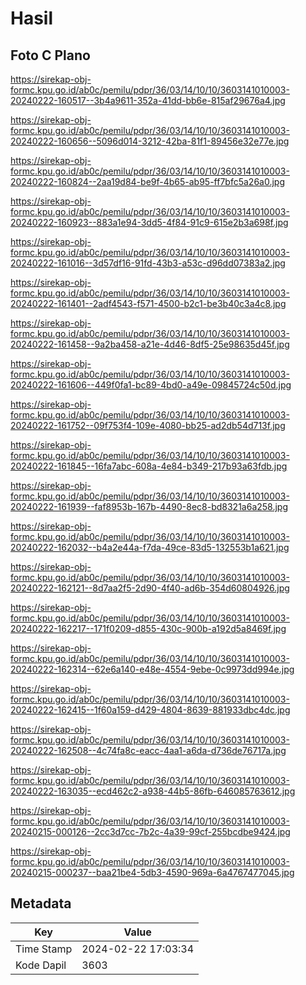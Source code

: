# Hasil

## Foto C Plano

https://sirekap-obj-formc.kpu.go.id/ab0c/pemilu/pdpr/36/03/14/10/10/3603141010003-20240222-160517--3b4a9611-352a-41dd-bb6e-815af29676a4.jpg

https://sirekap-obj-formc.kpu.go.id/ab0c/pemilu/pdpr/36/03/14/10/10/3603141010003-20240222-160656--5096d014-3212-42ba-81f1-89456e32e77e.jpg

https://sirekap-obj-formc.kpu.go.id/ab0c/pemilu/pdpr/36/03/14/10/10/3603141010003-20240222-160824--2aa19d84-be9f-4b65-ab95-ff7bfc5a26a0.jpg

https://sirekap-obj-formc.kpu.go.id/ab0c/pemilu/pdpr/36/03/14/10/10/3603141010003-20240222-160923--883a1e94-3dd5-4f84-91c9-615e2b3a698f.jpg

https://sirekap-obj-formc.kpu.go.id/ab0c/pemilu/pdpr/36/03/14/10/10/3603141010003-20240222-161016--3d57df16-91fd-43b3-a53c-d96dd07383a2.jpg

https://sirekap-obj-formc.kpu.go.id/ab0c/pemilu/pdpr/36/03/14/10/10/3603141010003-20240222-161401--2adf4543-f571-4500-b2c1-be3b40c3a4c8.jpg

https://sirekap-obj-formc.kpu.go.id/ab0c/pemilu/pdpr/36/03/14/10/10/3603141010003-20240222-161458--9a2ba458-a21e-4d46-8df5-25e98635d45f.jpg

https://sirekap-obj-formc.kpu.go.id/ab0c/pemilu/pdpr/36/03/14/10/10/3603141010003-20240222-161606--449f0fa1-bc89-4bd0-a49e-09845724c50d.jpg

https://sirekap-obj-formc.kpu.go.id/ab0c/pemilu/pdpr/36/03/14/10/10/3603141010003-20240222-161752--09f753f4-109e-4080-bb25-ad2db54d713f.jpg

https://sirekap-obj-formc.kpu.go.id/ab0c/pemilu/pdpr/36/03/14/10/10/3603141010003-20240222-161845--16fa7abc-608a-4e84-b349-217b93a63fdb.jpg

https://sirekap-obj-formc.kpu.go.id/ab0c/pemilu/pdpr/36/03/14/10/10/3603141010003-20240222-161939--faf8953b-167b-4490-8ec8-bd8321a6a258.jpg

https://sirekap-obj-formc.kpu.go.id/ab0c/pemilu/pdpr/36/03/14/10/10/3603141010003-20240222-162032--b4a2e44a-f7da-49ce-83d5-132553b1a621.jpg

https://sirekap-obj-formc.kpu.go.id/ab0c/pemilu/pdpr/36/03/14/10/10/3603141010003-20240222-162121--8d7aa2f5-2d90-4f40-ad6b-354d60804926.jpg

https://sirekap-obj-formc.kpu.go.id/ab0c/pemilu/pdpr/36/03/14/10/10/3603141010003-20240222-162217--171f0209-d855-430c-900b-a192d5a8469f.jpg

https://sirekap-obj-formc.kpu.go.id/ab0c/pemilu/pdpr/36/03/14/10/10/3603141010003-20240222-162314--62e6a140-e48e-4554-9ebe-0c9973dd994e.jpg

https://sirekap-obj-formc.kpu.go.id/ab0c/pemilu/pdpr/36/03/14/10/10/3603141010003-20240222-162415--1f60a159-d429-4804-8639-881933dbc4dc.jpg

https://sirekap-obj-formc.kpu.go.id/ab0c/pemilu/pdpr/36/03/14/10/10/3603141010003-20240222-162508--4c74fa8c-eacc-4aa1-a6da-d736de76717a.jpg

https://sirekap-obj-formc.kpu.go.id/ab0c/pemilu/pdpr/36/03/14/10/10/3603141010003-20240222-163035--ecd462c2-a938-44b5-86fb-646085763612.jpg

https://sirekap-obj-formc.kpu.go.id/ab0c/pemilu/pdpr/36/03/14/10/10/3603141010003-20240215-000126--2cc3d7cc-7b2c-4a39-99cf-255bcdbe9424.jpg

https://sirekap-obj-formc.kpu.go.id/ab0c/pemilu/pdpr/36/03/14/10/10/3603141010003-20240215-000237--baa21be4-5db3-4590-969a-6a4767477045.jpg


## Metadata

| Key        | Value               |
| ---------- | ------------------- |
| Time Stamp | 2024-02-22 17:03:34 |
| Kode Dapil | 3603                |



